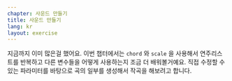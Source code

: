 ```yaml
---
chapter: 사운드 만들기
title: 사운드 만들기
lang: kr
layout: exercise
---
```


지금까지 이미 많은걸 했어요. 이번 챕터에서는 `chord` 와 `scale` 을 사용해서 연주리스트를 반복하고 다른 변수들을 어떻게 사용하는지 조금 더 배워볼거예요. 직접 수정할 수 있는 파라미터를 바탕으로 곡의 일부를 생성해서 작곡을 해보려고 합니다.
